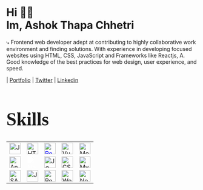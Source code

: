 # <h1>Hi 👋🏼<br/>Im, Ashok Thapa Chhetri</h1>

<p >
        ⤷ Frontend web developer adept at contributing to highly collaborative work environment and finding solutions. With experience in       developing focused websites using HTML, CSS, JavaScript and Frameworks like Reactjs, A. Good knowledge of the best practices for web    design, user experience, and speed.
</p>

| [Portfolio](https://ashokthapachhetri.vercel.app/)
| [Twitter](https://twitter.com/Yosoyashok)
| [Linkedin](https://www.linkedin.com/in/ashok-thapa-chhetri-59a941238/)

# <h1 style="font-family: 'Lobster';font-weight:900;font-size:clamp(2rem,6vw,3rem);">Skills</h1>

<table>
   <tr>
    <td>
     <a href="https://www.java.com" target="_blank" rel="noreferrer noopener">
       <img style="object-fit:contain" src="https://www.svgrepo.com/show/184143/java.svg" alt="Java" width="30" height="30" />
        </a>
    </td>
    <td> <a href="https://html.com/html5/" target="_blank" rel="noreferrer noopener">
    <img style="object-fit:contain" src="https://upload.wikimedia.org/wikipedia/commons/thumb/3/38/HTML5_Badge.svg/1024px-HTML5_Badge.svg.png" alt="HTML5" width="30" height="30" />
</a></td>
    <td> <a href="https://reactjs.org" target="_blank" rel="noreferrer noopener">
    <img style="color:blue" src="https://upload.wikimedia.org/wikipedia/commons/thumb/4/47/React.svg/800px-React.svg.png" alt="React" width="30" height="30" />
</a></td>
    <td> <a  href="https://vuejs.org" target="_blank" rel="noreferrer noopener">
    <img style="object-fit:contain" src="https://upload.wikimedia.org/wikipedia/commons/thumb/9/95/Vue.js_Logo_2.svg/2367px-Vue.js_Logo_2.svg.png" alt="Vue" width="30" height="30" />
</a></td>

<td> <a  href="https://www.mongodb.com/" target="_blank" rel="noreferrer noopener">
    <img style="object-fit:contain" src="https://www.svgviewer.dev/static-svgs/34566/mongodb.svg" alt="Mongodb" width="30" height="30" />
</a></td>
   </tr>
   <tr>
    <td>
 <a  href="https://angularjs.org" target="_blank" rel="noreferrer noopener">
    <img style="object-fit:contain" src="https://upload.wikimedia.org/wikipedia/commons/thumb/c/cf/Angular_full_color_logo.svg/1024px-Angular_full_color_logo.svg.png" alt="Angular" width="30" height="30" />
</a></td>
    <td> <a  href="https://nextjs.org" target="_blank" rel="noreferrer noopener">
    <img style="filter:brightness(50)" src="https://cdn.worldvectorlogo.com/logos/next-js.svg" alt="NextJS" width="30" height="30" />
</a></td>
    <td> <a  href="https://jquery.com" target="_blank" rel="noreferrer noopener">
    <img  src="https://cdn.worldvectorlogo.com/logos/jquery-4.svg" alt="JQuery" width="30" height="30" />
</a></td>
    <td>
 <a  href="https://css3.com" target="_blank" rel="noreferrer noopener">
    <img style="object-fit:contain" src="https://cdn.cdnlogo.com/logos/c/18/css.svg" alt="CSS3" width="30" height="30" />
</a></td>

<td> <a  href="https://www.mysql.com" target="_blank" rel="noreferrer noopener">
    <img style="object-fit:contain" src="https://icons-for-free.com/download-icon-development+logo+mysql+icon-1320184807686758112_512.png" alt="MySQL" width="30" height="30" />
</a></td>
   </tr>
   <tr>
   <td> <a  href="https://sass-lang.com" target="_blank" rel="noreferrer noopener">
    <img style="object-fit:contain" src="https://cdn.freebiesupply.com/logos/thumbs/2x/sass-1-logo.png" alt="SASS" width="30" height="30" />
</a></td>
   <td> <a  href="https://www.javascript.com" target="_blank" rel="noreferrer noopener">
    <img style="object-fit:contain" src="https://upload.wikimedia.org/wikipedia/commons/thumb/9/99/Unofficial_JavaScript_logo_2.svg/480px-Unofficial_JavaScript_logo_2.svg.png" alt="JavaScript" width="30" height="30" />
</a></td>
   <td> <a  href="https://redux.js.org" target="_blank" rel="noreferrer noopener">
    <img style="object-fit:contain" src="https://cdn.worldvectorlogo.com/logos/redux.svg" alt="Redux" width="30" height="30" />
</a></td>
   <td> <a  href="https://webpack.js.org" target="_blank" rel="noreferrer noopener">
    <img style="object-fit:contain" src="https://seeklogo.com/images/W/webpack-logo-9E66EE203A-seeklogo.com.png" alt="Webpack" width="30" height="30" />
</a></td>
<td> <a  href="https://nodejs.org" target="_blank" rel="noreferrer noopener">
    <img style="object-fit:contain" src="https://seeklogo.com/images/N/nodejs-logo-FBE122E377-seeklogo.com.png" alt="NodeJS" width="30" height="30" />
</a></td>
   </tr>
</table>


